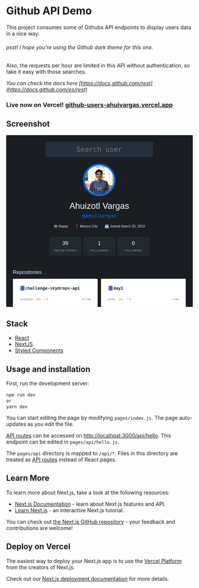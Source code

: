 # Github API Demo

This project consumes some of Githubs API endpoints to display users data in a nice way.
###### psst! I hope you're using the Github dark theme for this one.

Also, the requests per hour are limited in this API without authentication, so take it easy with those searches.

*You can check the docs here [https://docs.github.com/rest](https://docs.github.com/es/rest)*

### Live now on Vercel! [github-users-ahuivargas.vercel.app](https://github-users-ahuivargas.vercel.app/)

## Screenshot

![screenshot](/public/Screenshot.png "Cool!, right?")

## Stack

* [React](https://github.com/facebook/react)
* [NextJS](https://github.com/vercel/next.js)
* [Styled Components](https://github.com/styled-components/styled-components)

## Usage and installation

First, run the development server:

```
npm run dev
or
yarn dev
```

You can start editing the page by modifying `pages/index.js`. The page auto-updates as you edit the file.

[API routes](https://nextjs.org/docs/api-routes/introduction) can be accessed on [http://localhost:3000/api/hello](http://localhost:3000/api/hello). This endpoint can be edited in `pages/api/hello.js`.

The `pages/api` directory is mapped to `/api/*`. Files in this directory are treated as [API routes](https://nextjs.org/docs/api-routes/introduction) instead of React pages.

## Learn More

To learn more about Next.js, take a look at the following resources:

- [Next.js Documentation](https://nextjs.org/docs) - learn about Next.js features and API.
- [Learn Next.js](https://nextjs.org/learn) - an interactive Next.js tutorial.

You can check out [the Next.js GitHub repository](https://github.com/vercel/next.js/) - your feedback and contributions are welcome!

## Deploy on Vercel

The easiest way to deploy your Next.js app is to use the [Vercel Platform](https://vercel.com/new?utm_medium=default-template&filter=next.js&utm_source=create-next-app&utm_campaign=create-next-app-readme) from the creators of Next.js.

Check out our [Next.js deployment documentation](https://nextjs.org/docs/deployment) for more details.

